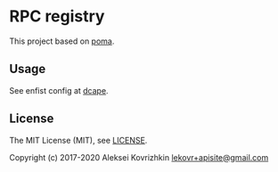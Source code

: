 # RPC registry

This project based on [poma](https://github.com/pomasql/poma).

## Usage

See enfist config at [dcape](https://github.com/dopos/dcape/tree/master/apps/enfist).

## License

The MIT License (MIT), see [LICENSE](LICENSE).

Copyright (c) 2017-2020 Aleksei Kovrizhkin <lekovr+apisite@gmail.com>
